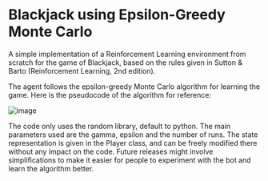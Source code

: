# Blackjack using Epsilon-Greedy Monte Carlo

A simple implementation of a Reinforcement Learning environment from scratch for the game of Blackjack, based on the rules given in Sutton & Barto (Reinforcement Learning, 2nd edition).

The agent follows the epsilon-greedy Monte Carlo algorithm for learning the game. Here is the pseudocode of the algorithm for reference: 

![image](https://github.com/user-attachments/assets/9debe692-7ba5-4a45-91fa-72fa4f480df3)

The code only uses the random library, default to python. The main parameters used are the gamma, epsilon and the number of runs. The state representation is given in the Player class, and can be freely modified there without any impact on the code. Future releases might involve simplifications to make it easier for people to experiment with the bot and learn the algorithm better. 
